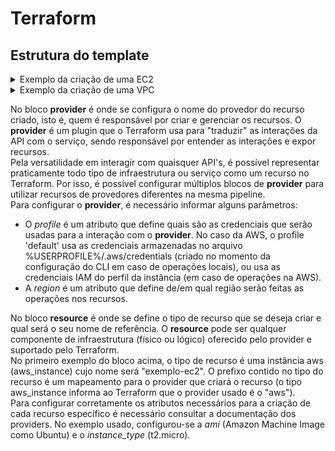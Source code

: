 # Terraform

## Estrutura do template

<details>
<summary> Exemplo da criação de uma EC2 </summary>
  
```yaml
provider "aws" {
  profile = "default"
  region  = "sa-east-1"
}

resource "aws_instance" "exemplo-ec2" {
  ami           = "ami-12345678"
  instance_type = "t2.micro"
}
```
    
</details>

<details>
<summary> Exemplo da criação de uma VPC</summary>
  
```yaml
terraform {
  required_providers {
    aws = {
      source  = "hashicorp/aws"
      version = "~> 1.0.4"
    }
  }
}

# Bloco de definição das variáveis
variable "aws_region" {}

variable "base_cidr_block" {
  description = "A /16 CIDR range definition, such as 10.1.0.0/16, that the VPC will use"
  default = "10.1.0.0/16"
}

variable "availability_zones" {
  description = "A list of availability zones in which to create subnets"
  type = list(string)
}

provider "aws" {
  region = var.aws_region
}

resource "aws_vpc" "main" {
  # Referencing the base_cidr_block variable allows the network address
  # to be changed without modifying the configuration.
  cidr_block = var.base_cidr_block
}

resource "aws_subnet" "az" {
  # Create one subnet for each given availability zone.
  count = length(var.availability_zones)

  # For each subnet, use one of the specified availability zones.
  availability_zone = var.availability_zones[count.index]

  # By referencing the aws_vpc.main object, Terraform knows that the subnet
  # must be created only after the VPC is created.
  vpc_id = aws_vpc.main.id

  # Built-in functions and operators can be used for simple transformations of
  # values, such as computing a subnet address. Here we create a /20 prefix for
  # each subnet, using consecutive addresses for each availability zone,
  # such as 10.1.16.0/20 .
  cidr_block = cidrsubnet(aws_vpc.main.cidr_block, 4, count.index+1)
}
```
    
</details>

No bloco **provider** é onde se configura o nome do provedor do recurso criado, isto é, quem é responsável por criar e gerenciar os recursos. O **provider** é um plugin que o Terraform usa para "traduzir" as interações da API com o serviço, sendo responsável por entender as interações e expor recursos.  
Pela versatilidade em interagir com quaisquer API's, é possível representar praticamente todo tipo de infraestrutura ou serviço como um recurso no Terraform. Por isso, é possível configurar múltiplos blocos de **provider** para utilizar recursos de provedores diferentes na mesma pipeline.  
Para configurar o **provider**, é necessário informar alguns parâmetros:  
- O *profile* é um atributo que define quais são as credenciais que serão usadas para a interação com o **provider**. No caso da AWS, o profile 'default' usa as credenciais armazenadas no arquivo %USERPROFILE%/.aws/credentials (criado no momento da configuração do CLI em caso de operações locais), ou usa as credenciais IAM do perfil da instância (em caso de operações na AWS).  
- A *region* é um atributo que define de/em qual região serão feitas as operações nos recursos.  
  
No bloco **resource** é onde se define o tipo de recurso que se deseja criar e qual será o seu nome de referência. O **resource** pode ser qualquer componente de infraestrutura (físico ou lógico) oferecido pelo provider e suportado pelo Terraform.  
No primeiro exemplo do bloco acima, o tipo de recurso é uma instância aws (aws_instance) cujo nome será "exemplo-ec2". O prefixo contido no tipo do recurso é um mapeamento para o provider que criará o recurso (o tipo aws_instance informa ao Terraform que o provider usado é o "aws").  
Para configurar corretamente os atributos necessários para a criação de cada recurso específico é necessário consultar a documentação dos providers. No exemplo usado, configurou-se a *ami* (Amazon Machine Image como Ubuntu) e o *instance_type* (t2.micro).  
  
 
  
